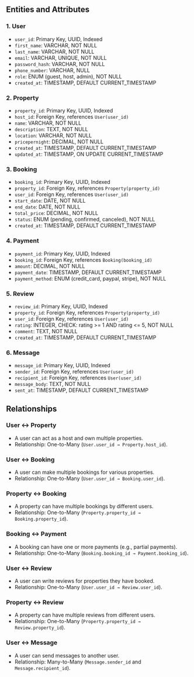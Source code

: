 ## Entities and Attributes

### 1. User
- `user_id`: Primary Key, UUID, Indexed
- `first_name`: VARCHAR, NOT NULL
- `last_name`: VARCHAR, NOT NULL
- `email`: VARCHAR, UNIQUE, NOT NULL
- `password_hash`: VARCHAR, NOT NULL
- `phone_number`: VARCHAR, NULL
- `role`: ENUM (guest, host, admin), NOT NULL
- `created_at`: TIMESTAMP, DEFAULT CURRENT_TIMESTAMP

### 2. Property
- `property_id`: Primary Key, UUID, Indexed
- `host_id`: Foreign Key, references `User(user_id)`
- `name`: VARCHAR, NOT NULL
- `description`: TEXT, NOT NULL
- `location`: VARCHAR, NOT NULL
- `pricepernight`: DECIMAL, NOT NULL
- `created_at`: TIMESTAMP, DEFAULT CURRENT_TIMESTAMP
- `updated_at`: TIMESTAMP, ON UPDATE CURRENT_TIMESTAMP

### 3. Booking
- `booking_id`: Primary Key, UUID, Indexed
- `property_id`: Foreign Key, references `Property(property_id)`
- `user_id`: Foreign Key, references `User(user_id)`
- `start_date`: DATE, NOT NULL
- `end_date`: DATE, NOT NULL
- `total_price`: DECIMAL, NOT NULL
- `status`: ENUM (pending, confirmed, canceled), NOT NULL
- `created_at`: TIMESTAMP, DEFAULT CURRENT_TIMESTAMP

### 4. Payment
- `payment_id`: Primary Key, UUID, Indexed
- `booking_id`: Foreign Key, references `Booking(booking_id)`
- `amount`: DECIMAL, NOT NULL
- `payment_date`: TIMESTAMP, DEFAULT CURRENT_TIMESTAMP
- `payment_method`: ENUM (credit_card, paypal, stripe), NOT NULL

### 5. Review
- `review_id`: Primary Key, UUID, Indexed
- `property_id`: Foreign Key, references `Property(property_id)`
- `user_id`: Foreign Key, references `User(user_id)`
- `rating`: INTEGER, CHECK: rating >= 1 AND rating <= 5, NOT NULL
- `comment`: TEXT, NOT NULL
- `created_at`: TIMESTAMP, DEFAULT CURRENT_TIMESTAMP

### 6. Message
- `message_id`: Primary Key, UUID, Indexed
- `sender_id`: Foreign Key, references `User(user_id)`
- `recipient_id`: Foreign Key, references `User(user_id)`
- `message_body`: TEXT, NOT NULL
- `sent_at`: TIMESTAMP, DEFAULT CURRENT_TIMESTAMP

## Relationships

### User ↔ Property
- A user can act as a host and own multiple properties.
- Relationship: One-to-Many (`User.user_id → Property.host_id`).

### User ↔ Booking
- A user can make multiple bookings for various properties.
- Relationship: One-to-Many (`User.user_id → Booking.user_id`).

### Property ↔ Booking
- A property can have multiple bookings by different users.
- Relationship: One-to-Many (`Property.property_id → Booking.property_id`).

### Booking ↔ Payment
- A booking can have one or more payments (e.g., partial payments).
- Relationship: One-to-Many (`Booking.booking_id → Payment.booking_id`).

### User ↔ Review
- A user can write reviews for properties they have booked.
- Relationship: One-to-Many (`User.user_id → Review.user_id`).

### Property ↔ Review
- A property can have multiple reviews from different users.
- Relationship: One-to-Many (`Property.property_id → Review.property_id`).

### User ↔ Message
- A user can send messages to another user.
- Relationship: Many-to-Many (`Message.sender_id` and `Message.recipient_id`).
